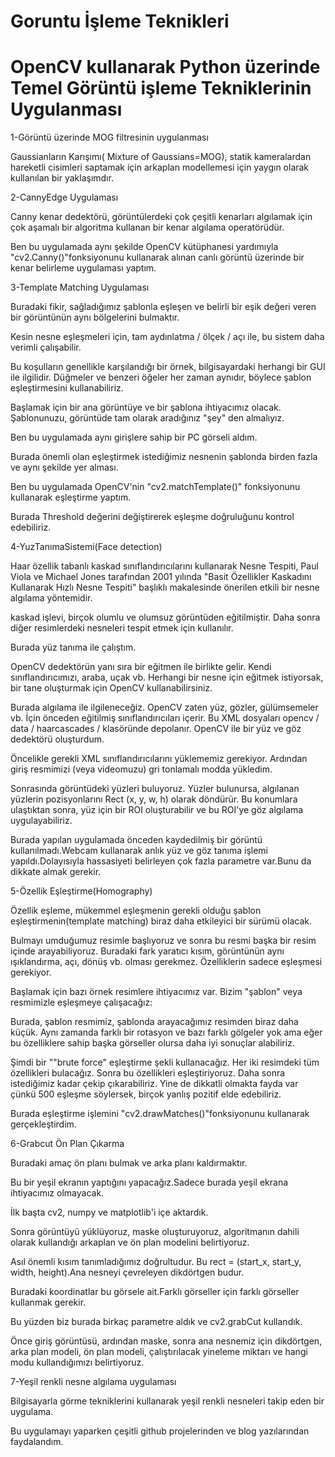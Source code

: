 # Goruntu İşleme Teknikleri

# OpenCV kullanarak Python üzerinde Temel Görüntü işleme Tekniklerinin Uygulanması

1-Görüntü üzerinde MOG filtresinin uygulanması

Gaussianların Karışımı( Mixture of Gaussians=MOG), statik kameralardan hareketli cisimleri saptamak için arkaplan modellemesi için yaygın olarak kullanılan bir yaklaşımdır.

2-CannyEdge Uygulaması

Canny kenar dedektörü, görüntülerdeki çok çeşitli kenarları algılamak için çok aşamalı bir algoritma kullanan bir kenar algılama operatörüdür.

Ben bu uygulamada aynı şekilde OpenCV kütüphanesi yardımıyla "cv2.Canny()"fonksiyonunu kullanarak alınan canlı görüntü üzerinde bir kenar belirleme uygulaması yaptım.

3-Template Matching Uygulaması

Buradaki fikir, sağladığımız şablonla eşleşen ve belirli bir eşik değeri veren bir görüntünün aynı bölgelerini bulmaktır.

Kesin nesne eşleşmeleri için, tam aydınlatma / ölçek / açı ile, bu sistem daha verimli çalışabilir. 

Bu koşulların genellikle karşılandığı bir örnek, bilgisayardaki herhangi bir GUI ile ilgilidir. Düğmeler ve benzeri öğeler her zaman aynıdır, böylece şablon eşleştirmesini kullanabiliriz.

Başlamak için bir ana görüntüye ve bir şablona ihtiyacımız olacak. Şablonunuzu, görüntüde tam olarak aradığınız "şey" den almalıyız.

Ben bu uygulamada aynı girişlere sahip bir PC görseli aldım.

Burada önemli olan eşleştirmek istediğimiz nesnenin şablonda birden fazla ve aynı şekilde yer alması.

Ben bu uygulamada OpenCV'nin "cv2.matchTemplate()" fonksiyonunu kullanarak eşleştirme yaptım.

Burada Threshold değerini değiştirerek eşleşme doğruluğunu kontrol edebiliriz.

4-YuzTanımaSistemi(Face detection)

Haar özellik tabanlı kaskad sınıflandırıcılarını kullanarak Nesne Tespiti, Paul Viola ve Michael Jones tarafından 2001 yılında "Basit Özellikler Kaskadını Kullanarak Hızlı Nesne Tespiti" başlıklı makalesinde önerilen etkili bir nesne algılama yöntemidir.

kaskad işlevi, birçok olumlu ve olumsuz görüntüden eğitilmiştir. Daha sonra diğer resimlerdeki nesneleri tespit etmek için kullanılır.

Burada yüz tanıma ile çalıştım.

OpenCV dedektörün yanı sıra bir eğitmen ile birlikte gelir. Kendi sınıflandırıcımızı, araba, uçak vb. Herhangi bir nesne için eğitmek istiyorsak, bir tane oluşturmak için OpenCV kullanabilirsiniz.

Burada algılama ile ilgileneceğiz. OpenCV zaten yüz, gözler, gülümsemeler vb. İçin önceden eğitilmiş sınıflandırıcıları içerir. Bu XML dosyaları opencv / data / haarcascades / klasöründe depolanır. OpenCV ile bir yüz ve göz dedektörü oluşturdum.

Öncelikle gerekli XML sınıflandırıcılarını yüklememiz gerekiyor. Ardından giriş resmimizi (veya videomuzu) gri tonlamalı modda yükledim.

Sonrasında görüntüdeki yüzleri buluyoruz. Yüzler bulunursa, algılanan yüzlerin pozisyonlarını Rect (x, y, w, h) olarak döndürür. Bu konumlara ulaştıktan sonra, yüz için bir ROI oluşturabilir ve bu ROI'ye göz algılama uygulayabiliriz.

Burada yapılan uygulamada önceden kaydedilmiş bir görüntü kullanılmadı.Webcam kullanarak anlık yüz ve göz tanıma işlemi yapıldı.Dolayısıyla hassasiyeti belirleyen çok fazla parametre var.Bunu da dikkate almak gerekir.

5-Özellik Eşleştirme(Homography)

Özellik eşleme, mükemmel eşleşmenin gerekli olduğu şablon eşleştirmenin(template matching) biraz daha etkileyici bir sürümü olacak.

Bulmayı umduğumuz resimle başlıyoruz ve sonra bu resmi başka bir resim içinde arayabiliyoruz. Buradaki fark yaratıcı kısım, görüntünün aynı ışıklandırma, açı, dönüş vb. olması gerekmez. Özelliklerin sadece eşleşmesi gerekiyor.

Başlamak için bazı örnek resimlere ihtiyacımız var. Bizim "şablon" veya resmimizle eşleşmeye çalışacağız:

Burada, şablon resmimiz, şablonda arayacağımız resimden biraz daha küçük. Aynı zamanda farklı bir rotasyon ve bazı farklı gölgeler yok ama eğer bu özelliklere sahip başka görseller olursa daha iyi sonuçlar alabiliriz.

Şimdi bir ""brute force" eşleştirme şekli kullanacağız. Her iki resimdeki tüm özellikleri bulacağız. Sonra bu özellikleri eşleştiriyoruz. Daha sonra istediğimiz kadar çekip çıkarabiliriz. Yine de dikkatli olmakta fayda var çünkü 500 eşleşme söylersek, birçok yanlış pozitif elde edebiliriz.

Burada eşleştirme işlemini "cv2.drawMatches()"fonksiyonunu kullanarak gerçekleştirdim.

6-Grabcut Ön Plan Çıkarma

Buradaki amaç ön planı bulmak ve arka planı kaldırmaktır.

Bu bir yeşil ekranın yaptığını yapacağız.Sadece burada yeşil ekrana ihtiyacımız olmayacak.

İlk başta cv2, numpy ve matplotlib'i içe aktardık.

Sonra görüntüyü yüklüyoruz, maske oluşturuyoruz, algoritmanın dahili olarak kullandığı arkaplan ve ön plan modelini belirtiyoruz.

Asıl önemli kısım tanımladığımız doğrultudur. Bu rect = (start_x, start_y, width, height).Ana nesneyi çevreleyen dikdörtgen budur.

Buradaki koordinatlar bu görsele ait.Farklı görseller için farklı görseller kullanmak gerekir.

Bu yüzden biz burada birkaç parametre aldık ve cv2.grabCut kullandık.

Önce giriş görüntüsü, ardından maske, sonra ana nesnemiz için dikdörtgen, arka plan modeli, ön plan modeli, çalıştırılacak yineleme miktarı ve hangi modu kullandığımızı belirtiyoruz.

7-Yeşil renkli nesne algılama uygulaması

Bilgisayarla görme tekniklerini kullanarak yeşil renkli nesneleri takip eden bir uygulama.

Bu uygulamayı yaparken çeşitli github projelerinden ve blog yazılarından faydalandım.


















